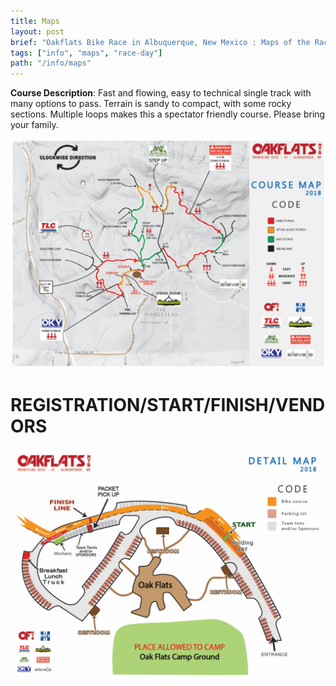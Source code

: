 ```yaml
---
title: Maps
layout: post
brief: "Oakflats Bike Race in Albuquerque, New Mexico : Maps of the Race setup and important locations to consider during the race" 
tags: ["info", "maps", "race-day"]
path: "/info/maps"
---
```


**Course Description**: Fast and flowing, easy to technical single track with many options to pass.  Terrain is sandy to compact, with some rocky sections. Multiple loops makes this a spectator friendly course. Please bring your family.

![Course Map](./course-map.png "Race Course Map")

# REGISTRATION/START/FINISH/VENDORS

![Race Center](./race-center.png "Race Center")

